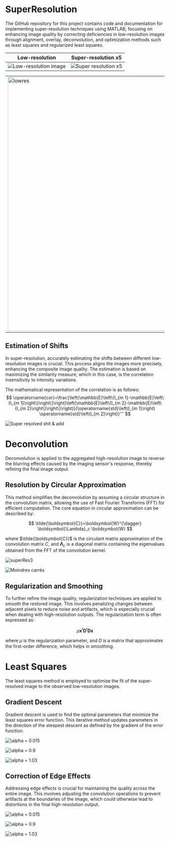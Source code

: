 # SuperResolution
The GitHub repository for this project contains code and documentation for implementing super-resolution techniques using MATLAB, focusing on enhancing image quality by correcting deficiencies in low-resolution images through alignment, overlay, deconvolution, and optimization methods such as least squares and regularized least squares.

| Low-resolution | Super-resolution x5 |
|:---:|:---:|
| ![Low-resolution image](https://github.com/yanisgomes/SuperResolution/assets/115785457/bcf8edc3-58da-4551-8a08-32cf31dae2af) | ![Super resolution x5](https://github.com/yanisgomes/SuperResolution/assets/115785457/567724b2-87b6-4b3c-beb1-05ef75a6aaee)

<table>
  <tr>
    <td> <img src="[url_to_image1](https://github.com/yanisgomes/SuperResolution/assets/115785457/bcf8edc3-58da-4551-8a08-32cf31dae2af)" alt="lowres" style="width: 800px;"/> </td>
    <td> <img src="[url_to_image2](https://github.com/yanisgomes/SuperResolution/assets/115785457/567724b2-87b6-4b3c-beb1-05ef75a6aaee)" alt="supres" style="width: 800px;"/> </td>
  </tr>
</table>


## Estimation of Shifts
In super-resolution, accurately estimating the shifts between different low-resolution images is crucial. This process aligns the images more precisely, enhancing the composite image quality. The estimation is based on maximizing the similarity measure, which in this case, is the correlation insensitivity to intensity variations.

The mathematical representation of the correlation is as follows:
$$
\operatorname{cor}=\frac{\left(\mathbb{E}\left\{I_{m 1}-\mathbb{E}\left\{I_{m 1}\right\}\right\}\right)\left(\mathbb{E}\left\{I_{m 2}-\mathbb{E}\left\{I_{m 2}\right\}\right\}\right)}{\operatorname{std}\left(I_{m 1}\right) \operatorname{std}\left(I_{m 2}\right)}'''
$$

![Super resolved shit & add](https://github.com/yanisgomes/SuperResolution/assets/115785457/5957a30b-6fc2-49d7-8433-7c513be25319)


# Deconvolution

Deconvolution is applied to the aggregated high-resolution image to reverse the blurring effects caused by the imaging sensor's response, thereby refining the final image output.

## Resolution by Circular Approximation

This method simplifies the deconvolution by assuming a circular structure in the convolution matrix, allowing the use of Fast Fourier Transforms (FFT) for efficient computation. The core equation in circular approximation can be described by:

$$
\tilde{\boldsymbol{C}}=\boldsymbol{W}^{\dagger} \boldsymbol{\Lambda}_c \boldsymbol{W}
$$

where $\tilde{\boldsymbol{C}}$ is the circulant matrix approximation of the convolution matrix $C$, and $\boldsymbol{\Lambda}_c$ is a diagonal matrix containing the eigenvalues obtained from the FFT of the convolution kernel.

![superRes3](https://github.com/yanisgomes/SuperResolution/assets/115785457/21341d76-1df7-4c79-a336-4f79835cc24d)

![Moindres carrés](https://github.com/yanisgomes/SuperResolution/assets/115785457/965bff65-b11c-41e0-b3e9-e9301956edff)

## Regularization and Smoothing

To further refine the image quality, regularization techniques are applied to smooth the restored image. This involves penalizing changes between adjacent pixels to reduce noise and artifacts, which is especially crucial when dealing with high-resolution outputs. The regularization term is often expressed as:

$$
\mu \boldsymbol{x}^{\mathrm{t}} \boldsymbol{D}^{\mathrm{t}} \boldsymbol{D} \boldsymbol{x}
$$

where $\mu$ is the regularization parameter, and 𝐷 is a matrix that approximates the first-order difference, which helps in smoothing.

# Least Squares

The least squares method is employed to optimize the fit of the super-resolved image to the observed low-resolution images.

## Gradient Descent
Gradient descent is used to find the optimal parameters that minimize the least squares error function. This iterative method updates parameters in the direction of the steepest descent as defined by the gradient of the error function.


![$\alpha$ = 0.015](https://github.com/yanisgomes/SuperResolution/assets/115785457/6bf07de4-df17-48eb-9578-fd4686bac8f9)

![$\alpha$ = 0.9](https://github.com/yanisgomes/SuperResolution/assets/115785457/ecf73b34-b0fe-4b72-b74d-84f0b5f72cf0)

![$\alpha$ = 1.03](https://github.com/yanisgomes/SuperResolution/assets/115785457/5d792c50-4409-4626-bffc-5d133cf6cceb)

## Correction of Edge Effects
Addressing edge effects is crucial for maintaining the quality across the entire image. This involves adjusting the convolution operations to prevent artifacts at the boundaries of the image, which could otherwise lead to distortions in the final high-resolution output.

![$\alpha$ = 0.015](https://github.com/yanisgomes/SuperResolution/assets/115785457/20b0592c-d834-4db5-8bb0-da878af4911b)

![$\alpha$ = 0.9](https://github.com/yanisgomes/SuperResolution/assets/115785457/939a308b-2ac8-471c-b2ee-bf50fa0edc5e)

![$\alpha$ = 1.03](https://github.com/yanisgomes/SuperResolution/assets/115785457/78f6cb47-a142-46f3-ae5d-c09222a43268)

